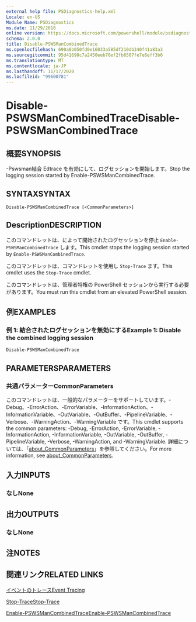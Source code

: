 ```yaml
---
external help file: PSDiagnostics-help.xml
Locale: en-US
Module Name: PSDiagnostics
ms.date: 11/29/2018
online version: https://docs.microsoft.com/powershell/module/psdiagnostics/disable-pswsmancombinedtrace?view=powershell-7.2&WT.mc_id=ps-gethelp
schema: 2.0.0
title: Disable-PSWSManCombinedTrace
ms.openlocfilehash: 690a8b050fd0e16033a585df210db340f41a83a3
ms.sourcegitcommit: 95d41698c7a2450eeb70ef2fb6507fe7e6eff3b6
ms.translationtype: MT
ms.contentlocale: ja-JP
ms.lasthandoff: 11/17/2020
ms.locfileid: "99600781"
---
```

# <span data-ttu-id="c9386-102">Disable-PSWSManCombinedTrace</span><span class="sxs-lookup"><span data-stu-id="c9386-102">Disable-PSWSManCombinedTrace</span></span>

## <span data-ttu-id="c9386-103">概要</span><span class="sxs-lookup"><span data-stu-id="c9386-103">SYNOPSIS</span></span>
<span data-ttu-id="c9386-104">-Pswsman結合 Edtrace を有効にして、ログセッションを開始します。</span><span class="sxs-lookup"><span data-stu-id="c9386-104">Stop the logging session started by Enable-PSWSManCombinedTrace.</span></span>

## <span data-ttu-id="c9386-105">SYNTAX</span><span class="sxs-lookup"><span data-stu-id="c9386-105">SYNTAX</span></span>

```
Disable-PSWSManCombinedTrace [<CommonParameters>]
```

## <span data-ttu-id="c9386-106">Description</span><span class="sxs-lookup"><span data-stu-id="c9386-106">DESCRIPTION</span></span>

<span data-ttu-id="c9386-107">このコマンドレットは、によって開始されたログセッションを停止 `Enable-PSWSManCombinedTrace` します。</span><span class="sxs-lookup"><span data-stu-id="c9386-107">This cmdlet stops the logging session started by `Enable-PSWSManCombinedTrace`.</span></span>

<span data-ttu-id="c9386-108">このコマンドレットは、コマンドレットを使用し `Stop-Trace` ます。</span><span class="sxs-lookup"><span data-stu-id="c9386-108">This cmdlet uses the `Stop-Trace` cmdlet.</span></span>

<span data-ttu-id="c9386-109">このコマンドレットは、管理者特権の PowerShell セッションから実行する必要があります。</span><span class="sxs-lookup"><span data-stu-id="c9386-109">You must run this cmdlet from an elevated PowerShell session.</span></span>

## <span data-ttu-id="c9386-110">例</span><span class="sxs-lookup"><span data-stu-id="c9386-110">EXAMPLES</span></span>

### <span data-ttu-id="c9386-111">例 1: 結合されたログセッションを無効にする</span><span class="sxs-lookup"><span data-stu-id="c9386-111">Example 1: Disable the combined logging session</span></span>

```powershell
Disable-PSWSManCombinedTrace
```

## <span data-ttu-id="c9386-112">PARAMETERS</span><span class="sxs-lookup"><span data-stu-id="c9386-112">PARAMETERS</span></span>

### <span data-ttu-id="c9386-113">共通パラメーター</span><span class="sxs-lookup"><span data-stu-id="c9386-113">CommonParameters</span></span>

<span data-ttu-id="c9386-114">このコマンドレットは、一般的なパラメーターをサポートしています。-Debug、-ErrorAction、-ErrorVariable、-InformationAction、-InformationVariable、-OutVariable、-OutBuffer、-PipelineVariable、-Verbose、-WarningAction、-WarningVariable です。</span><span class="sxs-lookup"><span data-stu-id="c9386-114">This cmdlet supports the common parameters: -Debug, -ErrorAction, -ErrorVariable, -InformationAction, -InformationVariable, -OutVariable, -OutBuffer, -PipelineVariable, -Verbose, -WarningAction, and -WarningVariable.</span></span> <span data-ttu-id="c9386-115">詳細については、「[about_CommonParameters](https://go.microsoft.com/fwlink/?LinkID=113216)」を参照してください。</span><span class="sxs-lookup"><span data-stu-id="c9386-115">For more information, see [about_CommonParameters](https://go.microsoft.com/fwlink/?LinkID=113216).</span></span>

## <span data-ttu-id="c9386-116">入力</span><span class="sxs-lookup"><span data-stu-id="c9386-116">INPUTS</span></span>

### <span data-ttu-id="c9386-117">なし</span><span class="sxs-lookup"><span data-stu-id="c9386-117">None</span></span>

## <span data-ttu-id="c9386-118">出力</span><span class="sxs-lookup"><span data-stu-id="c9386-118">OUTPUTS</span></span>

### <span data-ttu-id="c9386-119">なし</span><span class="sxs-lookup"><span data-stu-id="c9386-119">None</span></span>

## <span data-ttu-id="c9386-120">注</span><span class="sxs-lookup"><span data-stu-id="c9386-120">NOTES</span></span>

## <span data-ttu-id="c9386-121">関連リンク</span><span class="sxs-lookup"><span data-stu-id="c9386-121">RELATED LINKS</span></span>

[<span data-ttu-id="c9386-122">イベントのトレース</span><span class="sxs-lookup"><span data-stu-id="c9386-122">Event Tracing</span></span>](/windows/desktop/ETW/event-tracing-portal)

[<span data-ttu-id="c9386-123">Stop-Trace</span><span class="sxs-lookup"><span data-stu-id="c9386-123">Stop-Trace</span></span>](stop-trace.md)

[<span data-ttu-id="c9386-124">Enable-PSWSManCombinedTrace</span><span class="sxs-lookup"><span data-stu-id="c9386-124">Enable-PSWSManCombinedTrace</span></span>](Enable-PSWSManCombinedTrace.md)

